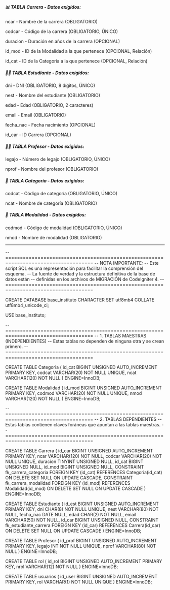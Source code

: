 ##### 📊 TABLA Carrera - Datos exigidos:

ncar - Nombre de la carrera (OBLIGATORIO)

codcar - Código de la carrera (OBLIGATORIO, ÚNICO)

duracion - Duración en años de la carrera (OPCIONAL)

id_mod - ID de la Modalidad a la que pertenece (OPCIONAL, Relación)

id_cat - ID de la Categoría a la que pertenece (OPCIONAL, Relación)

##### **👨‍🎓 TABLA Estudiante - Datos exigidos:**

dni - DNI (OBLIGATORIO, 8 dígitos, ÚNICO)

nest - Nombre del estudiante (OBLIGATORIO)

edad - Edad (OBLIGATORIO, 2 caracteres)

email - Email (OBLIGATORIO)

fecha\_nac - Fecha nacimiento (OPCIONAL)

id\_car - ID Carrera (OPCIONAL)

##### 👨‍🏫 TABLA Profesor - Datos exigidos:

legajo - Número de legajo (OBLIGATORIO, ÚNICO)

nprof - Nombre del profesor (OBLIGATORIO)


##### 📑 TABLA Categoria - Datos exigidos:

codcat - Código de categoría (OBLIGATORIO, ÚNICO)

ncat - Nombre de categoría (OBLIGATORIO)


##### 🎯 TABLA Modalidad - Datos exigidos:

codmod - Código de modalidad (OBLIGATORIO, ÚNICO)

nmod - Nombre de modalidad (OBLIGATORIO)

--------------------------------------------------------------------------------------

-- ====================================================================================
-- NOTA IMPORTANTE:
-- Este script SQL es una representación para facilitar la comprensión del esquema.
-- La fuente de verdad y la estructura definitiva de la base de datos están
-- definidas en los archivos de MIGRACIÓN de CodeIgniter 4.
-- ====================================================================================


CREATE DATABASE base_instituto
  CHARACTER SET utf8mb4
  COLLATE utf8mb4_unicode_ci;

USE base_instituto;

-- ====================================================================================
-- 1. TABLAS MAESTRAS (INDEPENDIENTES)
-- Estas tablas no dependen de ninguna otra y se crean primero.
-- ====================================================================================

CREATE TABLE Categoria (
  id_cat BIGINT UNSIGNED AUTO_INCREMENT PRIMARY KEY,
  codcat VARCHAR(20) NOT NULL UNIQUE,
  ncat VARCHAR(120) NOT NULL
) ENGINE=InnoDB;

CREATE TABLE Modalidad (
  id_mod BIGINT UNSIGNED AUTO_INCREMENT PRIMARY KEY,
  codmod VARCHAR(20) NOT NULL UNIQUE,
  nmod VARCHAR(120) NOT NULL
) ENGINE=InnoDB;

-- ====================================================================================
-- 2. TABLAS DEPENDIENTES
-- Estas tablas contienen claves foráneas que apuntan a las tablas maestras.
-- ====================================================================================

CREATE TABLE Carrera (
  id_car BIGINT UNSIGNED AUTO_INCREMENT PRIMARY KEY,
  ncar VARCHAR(120) NOT NULL,
  codcar VARCHAR(20) NOT NULL UNIQUE,
  duracion TINYINT UNSIGNED NULL,
  id_cat BIGINT UNSIGNED NULL,
  id_mod BIGINT UNSIGNED NULL,
  CONSTRAINT fk_carrera_categoria FOREIGN KEY (id_cat) REFERENCES Categoria(id_cat) ON DELETE SET NULL ON UPDATE CASCADE,
  CONSTRAINT fk_carrera_modalidad FOREIGN KEY (id_mod) REFERENCES Modalidad(id_mod) ON DELETE SET NULL ON UPDATE CASCADE
) ENGINE=InnoDB;

CREATE TABLE Estudiante (
  id_est BIGINT UNSIGNED AUTO_INCREMENT PRIMARY KEY,
  dni CHAR(8) NOT NULL UNIQUE,
  nest VARCHAR(80) NOT NULL,
  fecha_nac DATE NULL,
  edad CHAR(2) NOT NULL,
  email VARCHAR(50) NOT NULL,
  id_car BIGINT UNSIGNED NULL,
  CONSTRAINT fk_estudiante_carrera FOREIGN KEY (id_car) REFERENCES Carrera(id_car) ON DELETE SET NULL ON UPDATE CASCADE
) ENGINE=InnoDB;

CREATE TABLE Profesor (
  id_prof BIGINT UNSIGNED AUTO_INCREMENT PRIMARY KEY,
  legajo INT NOT NULL UNIQUE,
  nprof VARCHAR(80) NOT NULL
) ENGINE=InnoDB;


CREATE TABLE rol (
  id_rol BIGINT UNSIGNED AUTO_INCREMENT PRIMARY KEY,
  nrol VARCHAR(12) NOT NULL
) ENGINE=InnoDB;

CREATE TABLE usuarios (
  id_user BIGINT UNSIGNED AUTO_INCREMENT PRIMARY KEY,
  rol VARCHAR(1) NOT NULL UNIQUE
) ENGINE=InnoDB;

